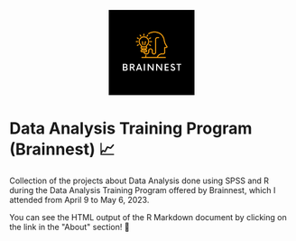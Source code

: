 <p align="center">
<img src="https://github.com/Mat-Gug/data-analysis-training-program/blob/master/brainnest.png" height=30% width=30%/>
</p>
  
# Data Analysis Training Program (Brainnest) :chart_with_upwards_trend:

Collection of the projects about Data Analysis done using SPSS and R during the Data Analysis Training Program offered by Brainnest, which I attended from April 9 to May 6, 2023.

You can see the HTML output of the R Markdown document by clicking on the link in the "About" section! :link:
